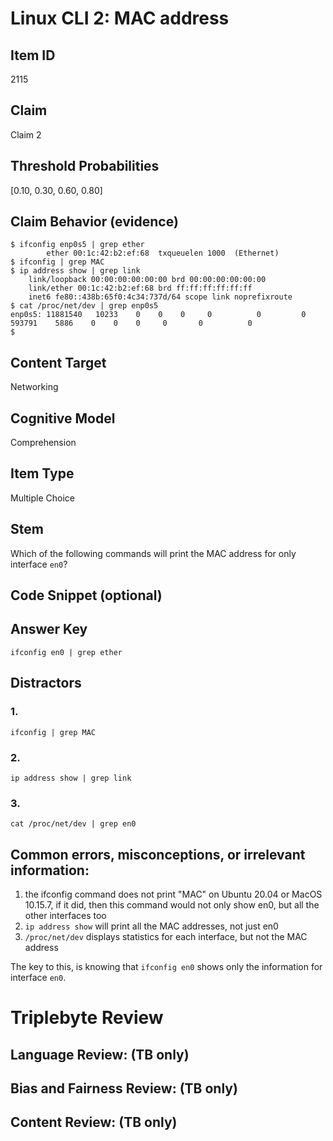 # Linux CLI 2: MAC address

## Item ID
2115

## Claim
Claim 2

## Threshold Probabilities
[0.10, 0.30, 0.60, 0.80]

## Claim Behavior (evidence)
```
$ ifconfig enp0s5 | grep ether
        ether 00:1c:42:b2:ef:68  txqueuelen 1000  (Ethernet)
$ ifconfig | grep MAC
$ ip address show | grep link
    link/loopback 00:00:00:00:00:00 brd 00:00:00:00:00:00
    link/ether 00:1c:42:b2:ef:68 brd ff:ff:ff:ff:ff:ff
    inet6 fe80::438b:65f0:4c34:737d/64 scope link noprefixroute
$ cat /proc/net/dev | grep enp0s5
enp0s5: 11881540   10233    0    0    0     0          0         0   593791    5886    0    0    0     0       0          0
$ 
```

## Content Target
Networking

## Cognitive Model
Comprehension

## Item Type
Multiple Choice

## Stem
Which of the following commands will print the MAC address for only interface `en0`?

## Code Snippet (optional)

## Answer Key
```
ifconfig en0 | grep ether
```

## Distractors
### 1.
```
ifconfig | grep MAC
```

### 2.
```
ip address show | grep link
```

### 3.
```
cat /proc/net/dev | grep en0
```

## Common errors, misconceptions, or irrelevant information:
1. the ifconfig command does not print "MAC" on Ubuntu 20.04 or MacOS 10.15.7, if it did, then this command would not only show en0, but all the other interfaces too
2. `ip address show` will print all the MAC addresses, not just en0
3. `/proc/net/dev` displays statistics for each interface, but not the MAC address

The key to this, is knowing that `ifconfig en0` shows only the information for interface `en0`.

# Triplebyte Review

## Language Review: (TB only)

## Bias and Fairness Review: (TB only)

## Content Review: (TB only)
